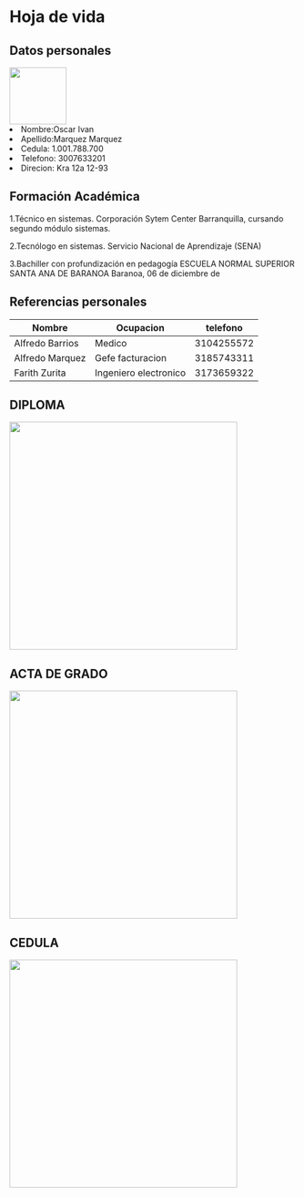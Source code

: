 # Hoja de vida
## Datos personales
<!-- datos peronales -->
<img src="https://scontent.fbaq1-1.fna.fbcdn.net/v/t1.6435-9/122257888_1800616743420647_9397015368926850_n.jpg?_nc_cat=105&ccb=1-5&_nc_sid=174925&_nc_eui2=AeEaDjNk4v9qZqeFW2frbi3ZM_GuC7xwvCwz8a4LvHC8LM9ZMnjiKrg9D6FxrSoZgvxiZGhIonKmgdqFBbcZzKI2&_nc_ohc=qoNf11-GyNQAX-p9euG&_nc_ht=scontent.fbaq1-1.fna&oh=c9e4fbcb253f4796030c66597e71afb3&oe=6147F994" width="100">

<al>    
<li>Nombre:Oscar Ivan</li> 

<li>Apellido:Marquez Marquez</li> 

 <li>Cedula:  1.001.788.700</li> 

 <li>Telefono: 3007633201</li>

<li>Direcion: Kra 12a 12-93</li> 
</al>

<!-- formacion academica -->


## Formación Académica

1.Técnico en sistemas.
Corporación Sytem Center Barranquilla, cursando segundo módulo sistemas.

2.Tecnólogo en sistemas.
Servicio Nacional de Aprendizaje (SENA)

3.Bachiller con profundización en pedagogía
ESCUELA NORMAL SUPERIOR SANTA ANA DE BARANOA
Baranoa, 06 de diciembre de 
<!-- referencias personales -->

## Referencias personales

|Nombre |Ocupacion |telefono |
|-----|-----|-----|
|Alfredo Barrios |Medico|3104255572 |
|Alfredo Marquez |Gefe facturacion|3185743311 |
|Farith Zurita |Ingeniero electronico|3173659322 |

<!-- Fotos -->
## DIPLOMA

<img src="https://scontent.fbaq1-1.fna.fbcdn.net/v/t39.30808-6/p526x296/239086217_2063506097131709_7455975678150090353_n.jpg?_nc_cat=110&ccb=1-5&_nc_sid=730e14&_nc_eui2=AeEGLCJz69AP75bUuHwK_PAdvNOlmvPxr_2806Wa8_Gv_aWrekP-_0euwVVqi7SaqxmsQz6vw-22QnpfzZ3EDt9G&_nc_ohc=tbWZzfAiI3MAX9yE8BV&_nc_oc=AQlaJV_e_L-yEueGaxlOckDC2LFRObh4pyldIq5ePjv6FhlL-8qQvV9a3DAERjYL3qc&_nc_ht=scontent.fbaq1-1.fna&oh=a0ba39e5fb64a90e7a7bc97c756e2847&oe=612729B2" width="400">

## ACTA DE GRADO

<img src="https://scontent.fbaq1-1.fna.fbcdn.net/v/t39.30808-6/p526x296/240186262_2063505837131735_3127452489066860405_n.jpg?_nc_cat=108&ccb=1-5&_nc_sid=730e14&_nc_eui2=AeFbmiwvr3svFPiZ_G8-ofWsthABMZeycHC2EAExl7JwcCmfJYImOrRxl-EMWDCnd1xbyces7khWJxrLwAOkYgQn&_nc_ohc=oOAKjb1jiesAX-dn14r&_nc_ht=scontent.fbaq1-1.fna&oh=98433170b4312a848475d738fb89f5bf&oe=61253BDB" width="400">


## CEDULA

<img src="https://scontent.fbaq1-1.fna.fbcdn.net/v/t39.30808-6/p843x403/240050418_2063506310465021_4619159528670822324_n.jpg?_nc_cat=103&ccb=1-5&_nc_sid=730e14&_nc_eui2=AeGj9lBFTQzhHuuVUowwaRniWaHHmiF2jYVZoceaIXaNhREp8vz2kXdgTpq8u2s7KCsapK5O9TOgUo2oTfjlSEs-&_nc_ohc=hkOONcel114AX9AADSj&_nc_ht=scontent.fbaq1-1.fna&oh=ec0fd52918b104c55ae1ea740dd3c10d&oe=61263B59" width="400" margin="2mpx">
